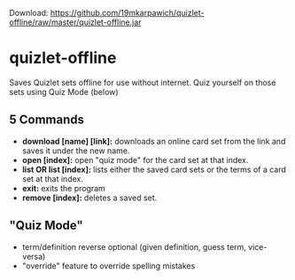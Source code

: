 Download: https://github.com/19mkarpawich/quizlet-offline/raw/master/quizlet-offline.jar

# quizlet-offline
Saves Quizlet sets offline for use without internet.
Quiz yourself on those sets using Quiz Mode (below)
## 5 Commands
* **download [name] [link]:** downloads an online card set from the link and saves it under the new name.
* **open [index]:** open "quiz mode" for the card set at that index.
* **list OR list [index]:** lists either the saved card sets or the terms of a card set at that index.
* **exit:** exits the program
* **remove [index]:** deletes a saved set.  

## "Quiz Mode"
* term/definition reverse optional (given definition, guess term, vice-versa)
* "override" feature to override spelling mistakes
